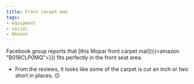 ```yaml
---
title: Front carpet mat
tags:
- equipment
- social
- Amazon
---
```

Facebook group reports that [this Mopar front carpet mat]({{<amazon "B018CLP0MQ">}}) fits perfectly in the front seat area.
- From the reviews, it looks like some of the carpet is cut an inch or two short in places. 😕